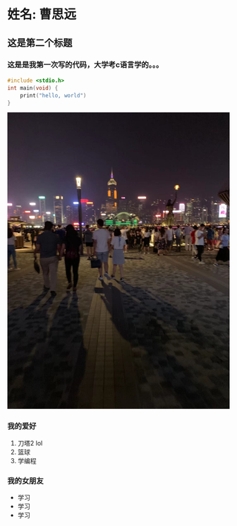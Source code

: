 # 姓名: 曹思远
## 这是第二个标题

### 这是是我第一次写的代码，大学考c语言学的。。。

```c
#include <stdio.h>
int main(void) {
    print("hello, world")
}
```
![放一张在外旅游的照片吧](2.jfif)

### 我的爱好
1. 刀塔2 lol
1. 篮球
2. 学编程
   
### 我的女朋友
* 学习
* 学习
* 学习
  

